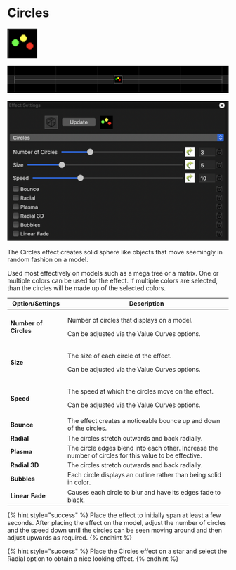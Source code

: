 # Circles

![Icon](<../../.gitbook/assets/image (886).png>)

![Sequencer Grid](<../../.gitbook/assets/image (822).png>)

![](<../../.gitbook/assets/image (685).png>)

The Circles effect creates solid sphere like objects that move seemingly in random fashion on a model.

Used most effectively on models such as a mega tree or a matrix. One or multiple colors can be used for the effect. If multiple colors are selected, than the circles will be made up of the selected colors.

| Option/Settings       | Description                                                                                                    |
| --------------------- | -------------------------------------------------------------------------------------------------------------- |
| **Number of Circles** | <p>Number of circles that displays on a model.</p><p>Can be adjusted via the Value Curves options.</p>         |
| **Size**              | <p>The size of each circle of the effect. </p><p>Can be adjusted via the Value Curves options.</p>             |
| **Speed**             | <p>The speed at which the circles move on the effect. </p><p>Can be adjusted via the Value Curves options.</p> |
| **Bounce**            | The effect creates a noticeable bounce up and down of the circles.                                             |
| **Radial**            | The circles stretch outwards and back radially.                                                                |
| **Plasma**            | The circle edges blend into each other. Increase the number of circles for this value to be effective.         |
| **Radial 3D**         | The circles stretch outwards and back radially.                                                                |
| **Bubbles**           | Each circle displays an outline rather than being solid in color.                                              |
| **Linear Fade**       | Causes each circle to blur and have its edges fade to black.                                                   |

{% hint style="success" %}
Place the effect to initially span at least a few seconds. After placing the effect on the model, adjust the number of circles and the speed down until the circles can be seen moving around and then adjust upwards as required.
{% endhint %}

{% hint style="success" %}
Place the Circles effect on a star and select the Radial option to obtain a nice looking effect.
{% endhint %}
